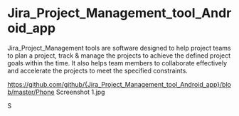# Jira_Project_Management_tool_Android_app
Jira_Project_Management tools are  software designed to help project teams to plan a project, track &amp; manage the projects to achieve the defined project goals within the time. It also helps team members to collaborate effectively and accelerate the projects to meet the specified constraints.


https://github.com/github/{Jira_Project_Management_tool_Android_app}/blob/master/Phone Screenshot 1.jpg

S
